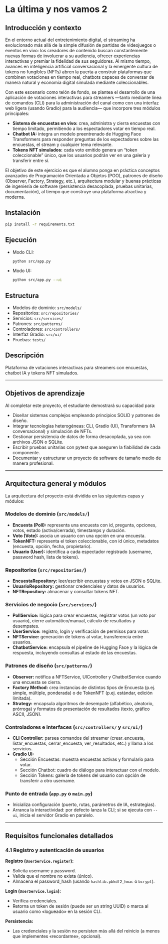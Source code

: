 # La última y nos vamos 2

## Introducción y contexto

En el entorno actual del entretenimiento digital, el streaming ha evolucionado más allá de la simple difusión de partidas de videojuegos o eventos en vivo: los creadores de contenido buscan constantemente nuevas formas de involucrar a su audiencia, ofrecer experiencias interactivas y premiar la fidelidad de sus seguidores. Al mismo tiempo, avances en inteligencia artificial conversacional y la emergente cultura de tokens no fungibles (NFTs) abren la puerta a construir plataformas que combinen votaciones en tiempo real, chatbots capaces de conversar de manera natural y economía digital simulada mediante coleccionables.

Con este escenario como telón de fondo, se plantea el desarrollo de una aplicación de votaciones interactivas para streamers —tanto mediante línea de comandos (CLI) para la administración del canal como con una interfaz web ligera (usando Gradio) para la audiencia— que incorpore tres módulos principales:

- **Sistema de encuestas en vivo:** crea, administra y cierra encuestas con tiempo limitado, permitiendo a los espectadores votar en tiempo real.
- **Chatbot IA:** integra un modelo preentrenado de Hugging Face Transformers para responder preguntas de los espectadores sobre las encuestas, el stream y cualquier tema relevante.
- **Tokens NFT simulados:** cada voto emitido genera un “token coleccionable” único, que los usuarios podrán ver en una galería y transferir entre sí.

El objetivo de este ejercicio es que el alumno ponga en práctica conceptos avanzados de Programación Orientada a Objetos (POO), patrones de diseño (Observer, Factory, Strategy, etc.), arquitectura modular y buenas prácticas de ingeniería de software (persistencia desacoplada, pruebas unitarias, documentación), al tiempo que construye una plataforma atractiva y moderna.

## Instalación

```bash
pip install -r requirements.txt
```

## Ejecución

- Modo CLI:
  ```bash
  python src/app.py
  ```
- Modo UI:
  ```bash
  python src/app.py --ui
  ```

## Estructura

- Modelos de dominio: `src/models/`
- Repositorios: `src/repositories/`
- Servicios: `src/services/`
- Patrones: `src/patterns/`
- Controladores: `src/controllers/`
- Interfaz Gradio: `src/ui/`
- Pruebas: `tests/`

## Descripción

Plataforma de votaciones interactivas para streamers con encuestas, chatbot IA y tokens NFT simulados.

---

## Objetivos de aprendizaje

Al completar este proyecto, el estudiante demostrará su capacidad para:

- Diseñar sistemas complejos empleando principios SOLID y patrones de diseño.
- Integrar tecnologías heterogéneas: CLI, Gradio (UI), Transformers (IA conversacional) y simulación de NFTs.
- Gestionar persistencia de datos de forma desacoplada, ya sea con archivos JSON o SQLite.
- Escribir pruebas unitarias con pytest que aseguren la fiabilidad de cada componente.
- Documentar y estructurar un proyecto de software de tamaño medio de manera profesional.

---

## Arquitectura general y módulos

La arquitectura del proyecto está dividida en las siguientes capas y módulos:

### Modelos de dominio (`src/models/`)
- **Encuesta (Poll):** representa una encuesta con id, pregunta, opciones, votos, estado (activa/cerrada), timestamps y duración.
- **Voto (Vote):** asocia un usuario con una opción en una encuesta.
- **TokenNFT:** representa el token coleccionable, con id único, metadatos (encuesta, opción, fecha, propietario).
- **Usuario (User):** identifica a cada espectador registrado (username, password hash, lista de tokens).

### Repositorios (`src/repositories/`)
- **EncuestaRepository:** leer/escribir encuestas y votos en JSON o SQLite.
- **UsuarioRepository:** gestionar credenciales y datos de usuarios.
- **NFTRepository:** almacenar y consultar tokens NFT.

### Servicios de negocio (`src/services/`)
- **PollService:** lógica para crear encuestas, registrar votos (un voto por usuario), cierre automático/manual, cálculo de resultados y desempates.
- **UserService:** registro, login y verificación de permisos para votar.
- **NFTService:** generación de tokens al votar, transferencia entre usuarios.
- **ChatbotService:** encapsula el pipeline de Hugging Face y la lógica de respuesta, incluyendo consultas al estado de las encuestas.

### Patrones de diseño (`src/patterns/`)
- **Observer:** notifica a NFTService, UIController y ChatbotService cuando una encuesta se cierra.
- **Factory Method:** crea instancias de distintos tipos de Encuesta (p.ej. simple, múltiple, ponderada) o de TokenNFT (p.ej. estándar, edición limitada).
- **Strategy:** encapsula algoritmos de desempate (alfabético, aleatorio, prórroga) y formatos de presentación de resultados (texto, gráfico ASCII, JSON).

### Controladores e interfaces (`src/controllers/` y `src/ui/`)
- **CLI Controller:** parsea comandos del streamer (crear_encuesta, listar_encuestas, cerrar_encuesta, ver_resultados, etc.) y llama a los servicios.
- **Gradio UI:**
  - Sección Encuestas: muestra encuestas activas y formulario para votar.
  - Sección Chatbot: cuadro de diálogo para interactuar con el modelo.
  - Sección Tokens: galería de tokens del usuario con opción de transferir a otro username.

### Punto de entrada (`app.py` o `main.py`)
- Inicializa configuración (puerto, rutas, parámetros de IA, estrategias).
- Arranca la interactividad: por defecto lanza la CLI; si se ejecuta con `--ui`, inicia el servidor Gradio en paralelo.

---

## Requisitos funcionales detallados

### 4.1 Registro y autenticación de usuarios

**Registro (`UserService.register`):**
- Solicita username y password.
- Valida que el nombre no exista (único).
- Almacena el password_hash (usando `hashlib.pbkdf2_hmac` o `bcrypt`).

**Login (`UserService.login`):**
- Verifica credenciales.
- Retorna un token de sesión (puede ser un string UUID) o marca al usuario como «logueado» en la sesión CLI.

**Persistencia:**
- Las credenciales y la sesión no persisten más allá del reinicio (a menos que implementes «recordarme», opcional).
